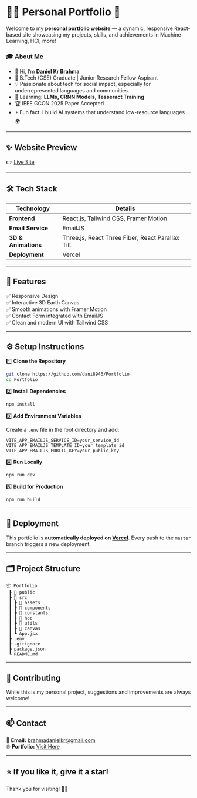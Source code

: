 
# 🧑‍💻 Personal Portfolio 🚀

Welcome to my **personal portfolio website** — a dynamic, responsive React-based site showcasing my projects, skills, and achievements in Machine Learning, HCI, more!

### 🎓 **About Me**
- 👋 Hi, I’m **Daniel Kr Brahma**
- 🏫 B.Tech (CSE) Graduate | Junior Research Fellow Aspirant
- 💡 Passionate about tech for social impact, especially for underrepresented languages and communities.
- 🌱 Learning: **LLMs, CRNN Models, Tesseract Training**
- 🏆 IEEE GCON 2025 Paper Accepted
- ⚡ Fun fact: I build AI systems that understand low-resource languages 🌍

---

## ✨ **Website Preview**
👉 [Live Site](https://portfolio-two-phi-81.vercel.app/)  


---

## 🛠️ **Tech Stack**

| Technology | Details |
|------------|---------|
| **Frontend** | React.js, Tailwind CSS, Framer Motion |
| **Email Service** | EmailJS |
| **3D & Animations** | Three.js, React Three Fiber, React Parallax Tilt |
| **Deployment** | Vercel |

---

## 📂 **Features**

✅ Responsive Design  
✅ Interactive 3D Earth Canvas  
✅ Smooth animations with Framer Motion  
✅ Contact Form integrated with EmailJS  
✅ Clean and modern UI with Tailwind CSS

---

## ⚙️ **Setup Instructions**

1️⃣ **Clone the Repository**

```bash
git clone https://github.com/dani8946/Portfolio
cd Portfolio
```

2️⃣ **Install Dependencies**

```bash
npm install
```

3️⃣ **Add Environment Variables**

Create a `.env` file in the root directory and add:

```
VITE_APP_EMAILJS_SERVICE_ID=your_service_id
VITE_APP_EMAILJS_TEMPLATE_ID=your_template_id
VITE_APP_EMAILJS_PUBLIC_KEY=your_public_key
```

4️⃣ **Run Locally**

```bash
npm run dev
```

5️⃣ **Build for Production**

```bash
npm run build
```

---

## 🚀 **Deployment**

This portfolio is **automatically deployed on [Vercel](https://vercel.com)**. Every push to the `master` branch triggers a new deployment.

---

## 🗂️ **Project Structure**

```
📦 Portfolio
 ┣ 📂 public
 ┣ 📂 src
 ┃ ┣ 📂 assets
 ┃ ┣ 📂 components
 ┃ ┣ 📂 constants
 ┃ ┣ 📂 hoc
 ┃ ┣ 📂 utils
 ┃ ┣ 📂 canvas
 ┃ ┗ App.jsx
 ┣ .env
 ┣ .gitignore
 ┣ package.json
 ┗ README.md
```

---

## 🙌 **Contributing**

While this is my personal project, suggestions and improvements are always welcome!

---

## 📫 **Contact**

📧 **Email:** [brahmadanielkr@gmail.com](mailto:brahmadanielkr@gmail.com)  
🌐 **Portfolio:** [Visit Here](https://portfolio-two-phi-81.vercel.app/)

---

## ⭐ **If you like it, give it a star!**

Thank you for visiting! 🚀✨
